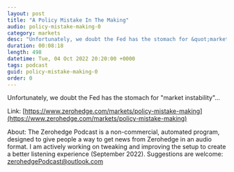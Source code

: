 ```yaml
---
layout: post
title: "A Policy Mistake In The Making"
audio: policy-mistake-making-0
category: markets
desc: "Unfortunately, we doubt the Fed has the stomach for &quot;market instability&quot;..."
duration: 00:08:18
length: 498
datetime: Tue, 04 Oct 2022 20:20:00 +0000
tags: podcast
guid: policy-mistake-making-0
order: 0
---
```

Unfortunately, we doubt the Fed has the stomach for &quot;market instability&quot;...

Link: [https://www.zerohedge.com/markets/policy-mistake-making](https://www.zerohedge.com/markets/policy-mistake-making)

About: The Zerohedge Podcast is a non-commercial, automated program, designed to give people a way to get news from Zerohedge in an audio format.  I am actively working on tweaking and improving the setup to create a better listening experience (September 2022).  Suggestions are welcome: [zerohedgePodcast@outlook.com](mailto:zerohedgePodcast@outlook.com)